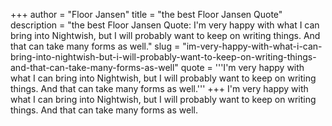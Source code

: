 +++
author = "Floor Jansen"
title = "the best Floor Jansen Quote"
description = "the best Floor Jansen Quote: I'm very happy with what I can bring into Nightwish, but I will probably want to keep on writing things. And that can take many forms as well."
slug = "im-very-happy-with-what-i-can-bring-into-nightwish-but-i-will-probably-want-to-keep-on-writing-things-and-that-can-take-many-forms-as-well"
quote = '''I'm very happy with what I can bring into Nightwish, but I will probably want to keep on writing things. And that can take many forms as well.'''
+++
I'm very happy with what I can bring into Nightwish, but I will probably want to keep on writing things. And that can take many forms as well.
